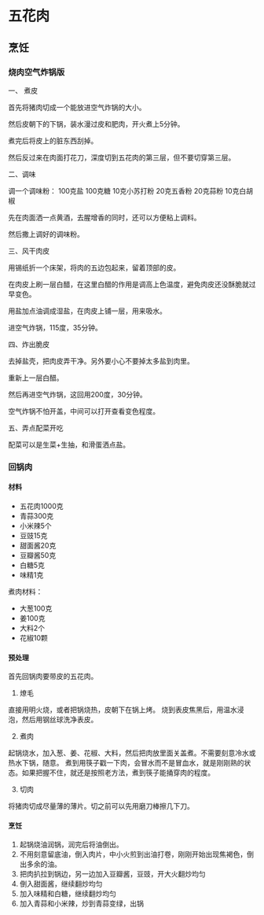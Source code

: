 # 五花肉

## 烹饪

### 烧肉空气炸锅版

一、 煮皮

首先将猪肉切成一个能放进空气炸锅的大小。

然后皮朝下的下锅，装水漫过皮和肥肉，开火煮上5分钟。

煮完后将皮上的脏东西刮掉。

然后反过来在肉面打花刀，深度切到五花肉的第三层，但不要切穿第三层。

二、调味

调一个调味粉：
100克盐
100克糖
10克小苏打粉
20克五香粉
20克蒜粉
10克白胡椒

先在肉面洒一点黄酒，去腥增香的同时，还可以方便粘上调料。

然后撒上调好的调味粉。

三、风干肉皮

用锡纸折一个床架，将肉的五边包起来，留着顶部的皮。

在肉皮上刷一层白醋，在这里白醋的作用是调高上色温度，避免肉皮还没酥脆就过早变色。

用盐加点油调成湿盐，在肉皮上铺一层，用来吸水。

进空气炸锅，115度，35分钟。

四、炸出脆皮

去掉盐壳，把肉皮弄干净。另外要小心不要掉太多盐到肉里。

重新上一层白醋。

然后再进空气炸锅，这回用200度，30分钟。

空气炸锅不怕开盖，中间可以打开查看变色程度。

五、弄点配菜开吃

配菜可以是生菜+生抽，和滑蛋洒点盐。

### 回锅肉

#### 材料

- 五花肉1000克
- 青蒜300克
- 小米辣5个
- 豆豉15克
- 甜面酱20克
- 豆瓣酱50克
- 白糖5克
- 味精1克

煮肉材料：
- 大葱100克
- 姜100克
- 大料2个
- 花椒10颗

#### 预处理

首先回锅肉要带皮的五花肉。

1. 燎毛

直接用明火烧，或者把锅烧热，皮朝下在锅上烤。
烧到表皮焦黑后，用温水浸泡，然后用钢丝球洗净表皮。

2. 煮肉

起锅烧水，加入葱、姜、花椒、大料，然后把肉放里面关盖煮。不需要刻意冷水或热水下锅，随意。
煮到用筷子戳一下肉，会冒水而不是冒血水，就是刚刚熟的状态。如果把握不住，就还是按照老方法，煮到筷子能捅穿肉的程度。

3. 切肉

将猪肉切成尽量薄的薄片。切之前可以先用磨刀棒擦几下刀。

#### 烹饪

1. 起锅烧油润锅，润完后将油倒出。
2. 不用刻意留底油，倒入肉片，中小火煎到出油打卷，刚刚开始出现焦褐色，倒出多余的油。
3. 把肉扒拉到锅边，另一边加入豆瓣酱，豆豉，开大火翻炒均匀
4. 倒入甜面酱，继续翻炒均匀
5. 加入味精和白糖，继续翻炒均匀
6. 加入青蒜和小米辣，炒到青蒜变绿，出锅
